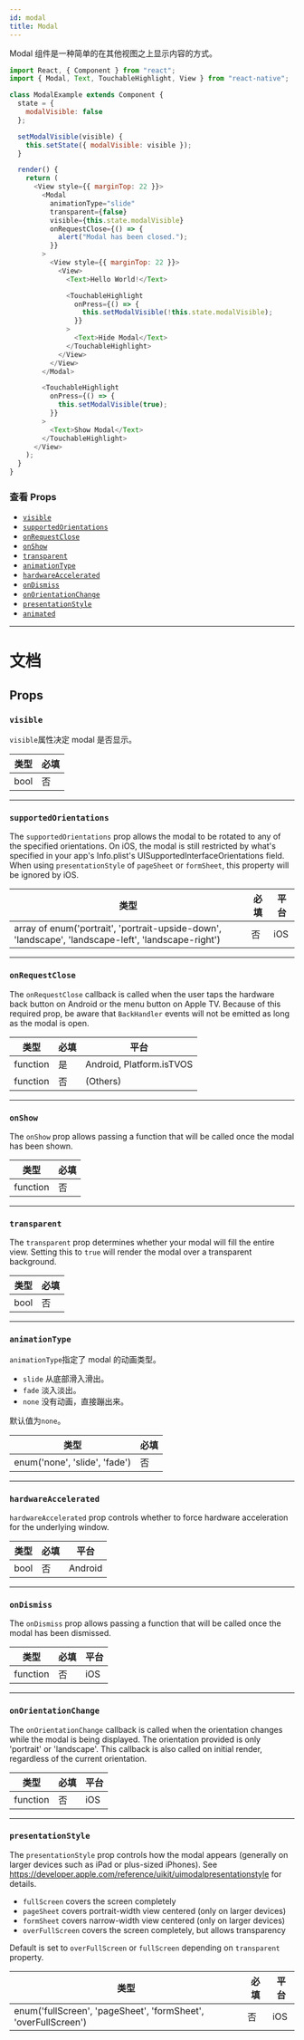 ```yaml
---
id: modal
title: Modal
---
```


Modal 组件是一种简单的在其他视图之上显示内容的方式。

```javascript
import React, { Component } from "react";
import { Modal, Text, TouchableHighlight, View } from "react-native";

class ModalExample extends Component {
  state = {
    modalVisible: false
  };

  setModalVisible(visible) {
    this.setState({ modalVisible: visible });
  }

  render() {
    return (
      <View style={{ marginTop: 22 }}>
        <Modal
          animationType="slide"
          transparent={false}
          visible={this.state.modalVisible}
          onRequestClose={() => {
            alert("Modal has been closed.");
          }}
        >
          <View style={{ marginTop: 22 }}>
            <View>
              <Text>Hello World!</Text>

              <TouchableHighlight
                onPress={() => {
                  this.setModalVisible(!this.state.modalVisible);
                }}
              >
                <Text>Hide Modal</Text>
              </TouchableHighlight>
            </View>
          </View>
        </Modal>

        <TouchableHighlight
          onPress={() => {
            this.setModalVisible(true);
          }}
        >
          <Text>Show Modal</Text>
        </TouchableHighlight>
      </View>
    );
  }
}
```

### 查看 Props

* [`visible`](modal.md#visible)
* [`supportedOrientations`](modal.md#supportedorientations)
* [`onRequestClose`](modal.md#onrequestclose)
* [`onShow`](modal.md#onshow)
* [`transparent`](modal.md#transparent)
* [`animationType`](modal.md#animationtype)
* [`hardwareAccelerated`](modal.md#hardwareaccelerated)
* [`onDismiss`](modal.md#ondismiss)
* [`onOrientationChange`](modal.md#onorientationchange)
* [`presentationStyle`](modal.md#presentationstyle)
* [`animated`](modal.md#animated)

---

# 文档

## Props

### `visible`

`visible`属性决定 modal 是否显示。

| 类型 | 必填 |
| ---- | ---- |
| bool | 否   |

---

### `supportedOrientations`

The `supportedOrientations` prop allows the modal to be rotated to any of the specified orientations. On iOS, the modal is still restricted by what's specified in your app's Info.plist's UISupportedInterfaceOrientations field. When using `presentationStyle` of `pageSheet` or `formSheet`, this property will be ignored by iOS.

| 类型                                                                                                | 必填 | 平台 |
| --------------------------------------------------------------------------------------------------- | ---- | ---- |
| array of enum('portrait', 'portrait-upside-down', 'landscape', 'landscape-left', 'landscape-right') | 否   | iOS  |

---

### `onRequestClose`

The `onRequestClose` callback is called when the user taps the hardware back button on Android or the menu button on Apple TV. Because of this required prop, be aware that `BackHandler` events will not be emitted as long as the modal is open.

| 类型     | 必填 | 平台                     |
| -------- | ---- | ------------------------ |
| function | 是   | Android, Platform.isTVOS |
| function | 否   | (Others)                 |

---

### `onShow`

The `onShow` prop allows passing a function that will be called once the modal has been shown.

| 类型     | 必填 |
| -------- | ---- |
| function | 否   |

---

### `transparent`

The `transparent` prop determines whether your modal will fill the entire view. Setting this to `true` will render the modal over a transparent background.

| 类型 | 必填 |
| ---- | ---- |
| bool | 否   |

---

### `animationType`

`animationType`指定了 modal 的动画类型。

* `slide` 从底部滑入滑出。
* `fade` 淡入淡出。
* `none` 没有动画，直接蹦出来。

默认值为`none`。

| 类型                          | 必填 |
| ----------------------------- | ---- |
| enum('none', 'slide', 'fade') | 否   |

---

### `hardwareAccelerated`

`hardwareAccelerated` prop controls whether to force hardware acceleration for the underlying window.

| 类型 | 必填 | 平台    |
| ---- | ---- | ------- |
| bool | 否   | Android |

---

### `onDismiss`

The `onDismiss` prop allows passing a function that will be called once the modal has been dismissed.

| 类型     | 必填 | 平台 |
| -------- | ---- | ---- |
| function | 否   | iOS  |

---

### `onOrientationChange`

The `onOrientationChange` callback is called when the orientation changes while the modal is being displayed. The orientation provided is only 'portrait' or 'landscape'. This callback is also called on initial render, regardless of the current orientation.

| 类型     | 必填 | 平台 |
| -------- | ---- | ---- |
| function | 否   | iOS  |

---

### `presentationStyle`

The `presentationStyle` prop controls how the modal appears (generally on larger devices such as iPad or plus-sized iPhones). See https://developer.apple.com/reference/uikit/uimodalpresentationstyle for details.

* `fullScreen` covers the screen completely
* `pageSheet` covers portrait-width view centered (only on larger devices)
* `formSheet` covers narrow-width view centered (only on larger devices)
* `overFullScreen` covers the screen completely, but allows transparency

Default is set to `overFullScreen` or `fullScreen` depending on `transparent` property.

| 类型                                                           | 必填 | 平台 |
| -------------------------------------------------------------- | ---- | ---- |
| enum('fullScreen', 'pageSheet', 'formSheet', 'overFullScreen') | 否   | iOS  |
